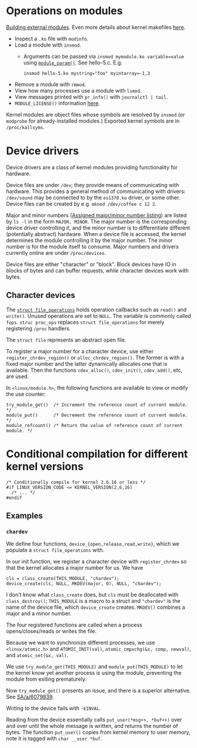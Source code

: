 # Operations on modules

[Building external modules](https://git.kernel.org/pub/scm/linux/kernel/git/stable/linux.git/tree/Documentation/kbuild/modules.rst). Even more details about kernel makefiles [here](https://git.kernel.org/pub/scm/linux/kernel/git/stable/linux.git/tree/Documentation/kbuild/makefiles.rst).

- Inspect a `.ko` file with `modinfo`.
- Load a module with `insmod`.
  - Arguments can be passed via `insmod mymodule.ko variable=value` using [`module_param()`](https://git.kernel.org/pub/scm/linux/kernel/git/stable/linux.git/tree/include/linux/moduleparam.h). See hello-5.c. E.g.

        insmod hello-5.ko mystring="foo" myintarray=-1,3

- Remove a module with `rmmod`.
- View how many processes use a module with `lsmod`.
- View messages printed with `pr_info()` with `journalctl | tail`.
- `MODULE_LICENSE()` information [here](https://git.kernel.org/pub/scm/linux/kernel/git/stable/linux.git/tree/include/linux/module.h).

Kernel modules are object files whose symbols are resolved by `insmod` (or `modprobe` for already-installed modules.) Exported kernel symbols are in `/proc/kallsyms`.

# Device drivers

Device drivers are a class of kernel modules providing functionality for hardware. 

Device files are under `/dev`; they provide means of communicating with hardware. This provides a general method of communicating with drivers: `/dev/sound` may be connected to by the `es1370.ko` driver, or some other. Device files can be created by e.g. `mknod /dev/coffee c 12 2`.

Major and minor numbers ([Assigned major/minor number listing](https://git.kernel.org/pub/scm/linux/kernel/git/stable/linux.git/tree/Documentation/admin-guide/devices.txt)) are listed by `ls -l` in the form `MAJOR, MINOR`. The major number is the corresponding device driver controlling it, and the minor number is to differentiate different (potentially abstract) hardware. When a device file is accessed, the kernel determines the module controlling it by the major number. The minor number is for the module itself to consume. Major numbers and drivers currently online are under `/proc/devices`.

Device files are either "character" or "block". Block devices have IO in blocks of bytes and can buffer requests, while character devices work with bytes.

## Character devices

The [`struct file_operations`](https://git.kernel.org/pub/scm/linux/kernel/git/stable/linux.git/tree/include/linux/fs.h) holds operation callbacks such as `read()` and `write()`. Unused operations are set to `NULL`. The variable is commonly called `fops`. `struc proc_ops` replaces `struct file_operations` for merely registering `/proc` handlers.

The `struct file` represents an abstract open file.

To register a major number for a character device, use either `register_chrdev_region()` or `alloc_chrdev_region()`. The former is with a fixed major number and the latter dynamically allocates one that is available. Then the functions `cdev_alloc()`, `cdev_init()`, `cdev_add()`, etc, are used.


In `<linux/module.h>`, the following functions are available to view or modify the use counter:

    try_module_get()  /* Increment the reference count of current module. */
    module_put()      /* Decrement the reference count of current module. */
    module_refcount() /* Return the value of reference count of current module. */


# Conditional compilation for different kernel versions

    /* Conditionally compile for kernel 2.6.16 or less */
    #if LINUX_VERSION_CODE <= KERNEL_VERSION(2,6,16)
      /* ... */
    #endif

## Examples

### `chardev`

We define four functions, `device_{open,release,read,write}`, which we populate a `struct file_operations` with.

In our init function, we register a character device with `register_chrdev` so that the kernel allocates a major number for us. We have

    cls = class_create(THIS_MODULE, "chardev");
    device_create(cls, NULL, MKDEV(major, 0), NULL, "chardev");

I don't know what `class_create` does, but `cls` must be deallocated with `class_destroy()`; `THIS_MODULE` is a macro to a struct and `"chardev"` is the name of the device file, which `device_create` creates. `MKDEV()` combines a major and a minor number.

The four registered functions are called when a process opens/closes/reads or writes the file.

Because we want to synchronize different processes, we use `<linux/atomic.h>` and `ATOMIC_INIT(val)`, `atomic_cmpxchg(&x, comp, newval)`, and `atomic_set(&x, val)`.

We use `try_module_get(THIS_MODULE)` and `module_put(THIS_MODULE)` to let the kernel know yet another process is using the module, preventing the module from exiting prematurely.

Now `try_module_get()` presents an issue, and there is a superior alternative. See [SA/a/6079839](https://stackoverflow.com/a/6079839).

Writing to the device fails with `-EINVAL`.

Reading from the device essentially calls `put_user(*msg++, *buf++)` over and over until the whole message is written, and returns the number of bytes. The function `put_user()` copies from kernel memory to user memory, note it is tagged with `char __user *buf`.
